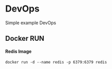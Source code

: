 # DevOps
Simple example DevOps

## Docker RUN

#### Redis Image

`docker run -d --name redis -p 6379:6379 redis`
